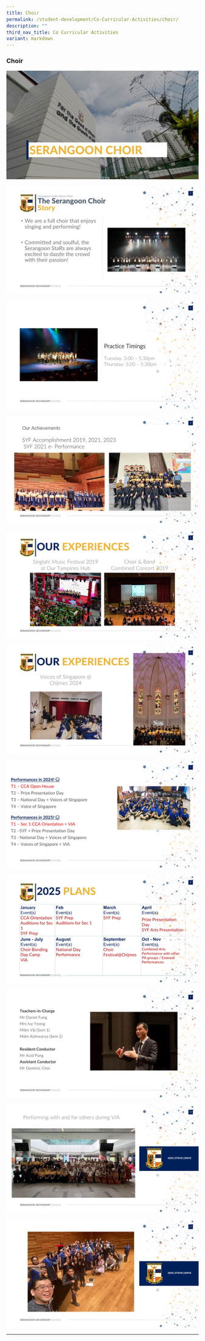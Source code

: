 ```yaml
---
title: Choir
permalink: /student-development/Co-Curricular-Activities/choir/
description: ""
third_nav_title: Co Curricular Activities
variant: markdown
---
```

### Choir

![](/images/Choir/Slide1.jpg)

![](/images/Choir/Slide2.jpg)

![](/images/Choir/Slide3.jpg)

![](/images/Choir/Slide4.jpg)

![](/images/Choir/Slide5.jpg)

![](/images/Choir/Slide6.jpg)

![](/images/Choir/Slide7.jpg)

![](/images/Choir/Slide8.jpg)

![](/images/Choir/Slide9.jpg)

![](/images/Choir/Slide10.jpg)

![](/images/Choir/Slide11.jpg)
<hr>
